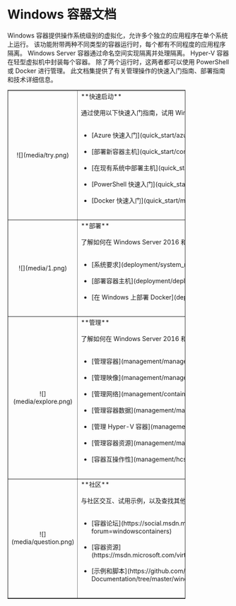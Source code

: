 # Windows 容器文档

Windows 容器提供操作系统级别的虚拟化，允许多个独立的应用程序在单个系统上运行。 该功能附带两种不同类型的容器运行时，每个都有不同程度的应用程序隔离。 Windows Server 容器通过命名空间实现隔离并处理隔离。 Hyper-V 容器在轻型虚拟机中封装每个容器。 除了两个运行时，这两者都可以使用 PowerShell 或 Docker 进行管理。 此文档集提供了有关管理操作的快速入门指南、部署指南和技术详细信息。

<table border="1" style="background-color:FFFFCC;border-collapse:collapse;border:1px solid FFCC00;color:000000;width:80%" cellpadding="25" cellspacing="5">
<tr>
<td><center>![](media/try.png)</center></td>
<td>**快速启动**<br /><br />
通过使用以下快速入门指南，试用 Windows Server 和 Hyper-V 容器。<br /><br />
<ul>
<li>[Azure 快速入门](quick_start/azure_setup.md)<br /><br /></li>
<li>[部署新容器主机](quick_start/container_setup.md)<br /><br /></li>
<li>[在现有系统中部署主机](quick_start/inplace_setup.md)<br /><br /></li>
<li>[PowerShell 快速入门](quick_start/manage_powershell.md)<br /><br /></li>
<li>[Docker 快速入门](quick_start/manage_docker.md)<br /><br /></li>
</ul>
</td>
</tr>
<tr>
<td><center>![](media/1.png)</center></td>
<td>**部署**<br /><br />
了解如何在 Windows Server 2016 和 Nano 服务器上部署 Windows 容器。<br /><br />
<ul>
<li>[系统要求](deployment/system_requirements.md)<br /><br /></li>
<li>[部署容器主机](deployment/deployment.md)<br /><br /></li>
<li>[在 Windows 上部署 Docker](deployment/docker_windows.md)<br /><br /></li>
</ul>
</td>
</tr>
<tr>
<td><center>![](media/explore.png)</center></td>
<td>**管理**<br /><br />
了解如何在 Windows Server 2016 和 Nano 服务器中管理 Windows 容器。<br /><br />
<ul>
<li>[管理容器](management/manage_containers.md)<br /><br /></li>
<li>[管理映像](management/manage_images.md)<br /><br /></li>
<li>[管理网络](management/container_networking.md)<br /><br /></li>
<li>[管理容器数据](management/manage_data.md)<br /><br /></li>
<li>[管理 Hyper-V 容器](management/hyperv_container.md)<br /><br /></li>
<li>[管理容器资源](management/manage_resources.md)<br /><br /></li>
<li>[容器互操作性](management/hcs_powershell.md)<br /><br /></li>
</ul>
</td>
</tr>
<tr>
<td><center>![](media/question.png)</center></td>
<td>**社区**<br /><br />
与社区交互、试用示例，以及查找其他资源。<br /><br />
<ul>
<li>[容器论坛](https://social.msdn.microsoft.com/Forums/en-US/home?forum=windowscontainers)<br /><br /></li>
<li>[容器资源](https://msdn.microsoft.com/virtualization/community/community_overview)<br /><br /></li>
<li>[示例和脚本](https://github.com/Microsoft/Virtualization-Documentation/tree/master/windows-server-container-samples)<br /><br /></li>
</ul>
</td>
</tr>
</table>




